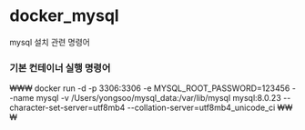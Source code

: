# docker_mysql
mysql 설치 관련 명령어

### 기본 컨테이너 실행 명령어

₩₩₩
docker run -d -p 3306:3306 -e MYSQL_ROOT_PASSWORD=123456 --name mysql -v /Users/yongsoo/mysql_data:/var/lib/mysql mysql:8.0.23 --character-set-server=utf8mb4 --collation-server=utf8mb4_unicode_ci
₩₩₩


